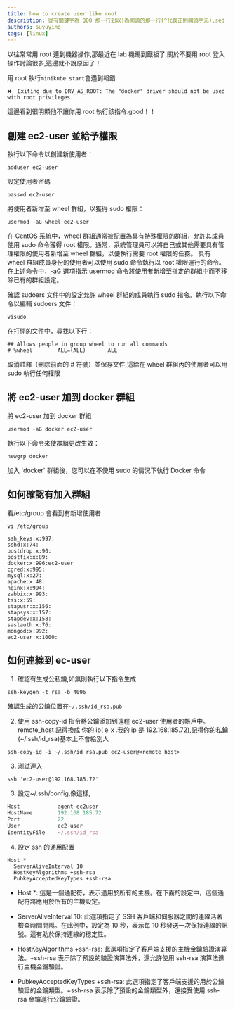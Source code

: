 ```yaml
---
title: how to create user like root
description: 從有關鍵字為 QOO 那一行到以}為開頭的那一行(^代表正則開頭字元),sed -n "/QOO/,/^}/p" common.js.
authors: suyuying
tags: [linux]
---
```


以往常常用 root 連到機器操作,那最近在 lab 機踢到鐵板了,關於不要用 root 登入操作討論很多,這邊就不說原因了！

用 root 執行`minikube start`會遇到報錯

```
❌  Exiting due to DRV_AS_ROOT: The "docker" driver should not be used with root privileges.
```

這邊看到很明顯他不讓你用 root 執行該指令.good！！

## 創建 ec2-user 並給予權限

執行以下命令以創建新使用者：

```
adduser ec2-user
```

設定使用者密碼

```
passwd ec2-user
```

將使用者新增至 wheel 群組，以獲得 sudo 權限：

```
usermod -aG wheel ec2-user
```

在 CentOS 系統中，wheel 群組通常被配置為具有特殊權限的群組，允許其成員使用 sudo 命令獲得 root 權限。通常，系統管理員可以將自己或其他需要具有管理權限的使用者新增至 wheel 群組，以便執行需要 root 權限的任務。
具有 wheel 群組成員身份的使用者可以使用 sudo 命令執行以 root 權限運行的命令。在上述命令中，-aG 選項指示 usermod 命令將使用者新增至指定的群組中而不移除已有的群組設定。

確認 sudoers 文件中的設定允許 wheel 群組的成員執行 sudo 指令。執行以下命令以編輯 sudoers 文件：

```
visudo
```

在打開的文件中，尋找以下行：

```
## Allows people in group wheel to run all commands
# %wheel        ALL=(ALL)       ALL
```

取消註釋（刪除前面的 # 符號）並保存文件,這給在 wheel 群組內的使用者可以用 sudo 執行任何權限

## 將 ec2-user 加到 docker 群組

將 ec2-user 加到 docker 群組

```
usermod -aG docker ec2-user
```

執行以下命令來使群組更改生效：

```
newgrp docker
```

加入 'docker' 群組後，您可以在不使用 sudo 的情況下執行 Docker 命令

## 如何確認有加入群組

看/etc/group 會看到有新增使用者

```
vi /etc/group
```

```
ssh_keys:x:997:
sshd:x:74:
postdrop:x:90:
postfix:x:89:
docker:x:996:ec2-user
cgred:x:995:
mysql:x:27:
apache:x:48:
nginx:x:994:
zabbix:x:993:
tss:x:59:
stapusr:x:156:
stapsys:x:157:
stapdev:x:158:
saslauth:x:76:
mongod:x:992:
ec2-user:x:1000:
```

## 如何連線到 ec-user

1. 確認有生成公私鑰,如無則執行以下指令生成

```
ssh-keygen -t rsa -b 4096
```

確認生成的公鑰位置在`~/.ssh/id_rsa.pub`

2. 使用 ssh-copy-id 指令將公鑰添加到遠程 ec2-user 使用者的帳戶中。remote_host 記得換成 你的 ip(ｅｘ.我的 ip 是 192.168.185.72),記得你的私鑰(~/.ssh/id_rsa)基本上不會給別人

```
ssh-copy-id -i ~/.ssh/id_rsa.pub ec2-user@<remote_host>
```

3. 測試連入

```
ssh 'ec2-user@192.168.185.72'
```

3. 設定~/.ssh/config,像這樣,

```jsx title="~/.ssh/config"
Host            agent-ec2user
HostName        192.168.185.72
Port            22
User            ec2-user
IdentityFile    ~/.ssh/id_rsa
```

4. 設定 ssh 的通用配置

```
Host *
  ServerAliveInterval 10
  HostKeyAlgorithms +ssh-rsa
  PubkeyAcceptedKeyTypes +ssh-rsa
```

- Host \*: 這是一個通配符，表示適用於所有的主機。在下面的設定中，這個通配符將應用於所有的主機設定。

- ServerAliveInterval 10: 此選項指定了 SSH 客戶端和伺服器之間的連線活著檢查時間間隔。在此例中，設定為 10 秒，表示每 10 秒發送一次保持連線的訊號。這有助於保持連線的穩定性。

- HostKeyAlgorithms +ssh-rsa: 此選項指定了客戶端支援的主機金鑰驗證演算法。+ssh-rsa 表示除了預設的驗證演算法外，還允許使用 ssh-rsa 演算法進行主機金鑰驗證。

- PubkeyAcceptedKeyTypes +ssh-rsa: 此選項指定了客戶端支援的用於公鑰驗證的金鑰類型。+ssh-rsa 表示除了預設的金鑰類型外，還接受使用 ssh-rsa 金鑰進行公鑰驗證。
